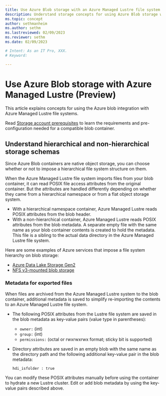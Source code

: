 ```yaml
---
title: Use Azure Blob storage with an Azure Managed Lustre file system (Preview)
description: Understand storage concepts for using Azure Blob storage with an Azure Managed Lustre file system. 
ms.topic: concept
author: sethmanheim
ms.author: sethm 
ms.lastreviewed: 02/09/2023
ms.reviewer: sethm
ms.date: 02/09/2023

# Intent: As an IT Pro, XXX.
# Keyword: 

---
```


# Use Azure Blob storage with Azure Managed Lustre (Preview)

<!--STATUS: Copied from private preview as is. Title updated. Metadata placeholder to be updated. Links updated to meet build requirements.-->

This article explains concepts for using the Azure blob integration with Azure Managed Lustre file systems.

Read [Storage account prerequisites](prerequisites.md#storage-prerequisites) to learn the requirements and pre-configuration needed for a compatible blob container.

## Understand hierarchical and non-hierarchical storage schemas
<!-- update aka link if you change this header text -->

Since Azure Blob containers are native object storage, you can choose whether or not to impose a hierarchical file system structure on them.

When the Azure Managed Lustre file system imports files from your blob container, it can read POSIX file access attributes from the original container. But the attributes are handled differently depending on whether they came from a hierarchical namespace or from a flat object storage system.

- With a hierarchical namespace container, Azure Managed Lustre reads POSIX attributes from the blob header.
- With a non-hierarchical container, Azure Managed Lustre reads POSIX attributes from the blob metadata. A separate empty file with the same name as your blob container contents is created to hold the metadata. This file is a sibling to the actual data directory in the Azure Managed Lustre file system.

Here are some examples of Azure services that impose a file system hierarchy on blob storage:

- [Azure Data Lake Storage Gen2](/azure/storage/blobs/data-lake-storage-namespace)
- [NFS v3-mounted blob storage](/azure/storage/blobs/network-file-system-protocol-support-how-to)

### Metadata for exported files

When files are archived from the Azure Managed Lustre system to the blob container, additional metadata is saved to simplify re-importing the contents to an Azure Managed Lustre file system.

- The following POSIX attributes from the Lustre file system are saved in the blob metadata as key-value pairs (value type in parentheses):

  - ``owner:`` (int)
  - ``group:`` (int)
  - ``permissions:`` (octal or rwxrwxrwx format; sticky bit is supported)

- Directory attributes are saved in an empty blob with the same name as the directory path and the following additional key-value pair in the blob metadata:

  ``hdi_isfolder : true``

You can modify these POSIX attributes manually before using the container to hydrate a new Lustre cluster. Edit or add blob metadata by using the key-value pairs described above.
